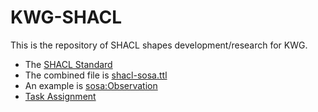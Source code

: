 # KWG-SHACL
This is the repository of SHACL shapes development/research for KWG. 

* The [SHACL Standard](https://www.w3.org/TR/vocab-ssn/)
* The combined file is [shacl-sosa.ttl](./shacl-sosa.ttl)
* An example is [sosa:Observation](./individual-shapes/ObservationConstraint.ttl)
* [Task Assignment](https://docs.google.com/spreadsheets/d/1-U-1QQjv7cG-_aEzhlqcahGDOvi3PsKjP5k-2OFVm1g/edit#gid=0)
